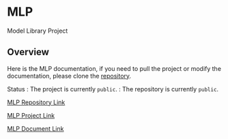 # MLP

Model Library Project

## Overview

Here is the MLP documentation, if you need to pull the project or modify the documentation, please clone the [repository](https://github.com/rainwl/MLP).

Status
: The project is currently `public`.
: The repository is currently `public`.

[MLP Repository Link](https://github.com/rainwl/MLP)

[MLP Project Link](https://github.com/users/rainwl/projects/3)

[MLP Document Link](http://rainwl.com/MLP/)










